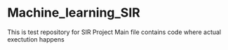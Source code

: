 # Machine_learning_SIR
This is test repository for SIR Project
Main file contains code where actual exectution happens
